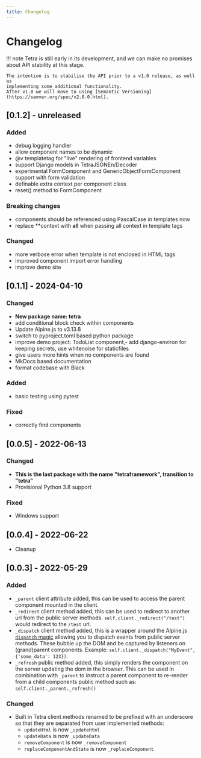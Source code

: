 ```yaml
---
title: Changelog
---
```


# Changelog

!!! note
    Tetra is still early in its development, and we can make no promises about
    API stability at this stage.

    The intention is to stabilise the API prior to a v1.0 release, as well as
    implementing some additional functionality.
    After v1.0 we will move to using [Semantic Versioning](https://semver.org/spec/v2.0.0.html).

## [0.1.2] - unreleased
### Added
- debug logging handler
- allow component names to be dynamic
- @v templatetag for "live" rendering of frontend variables
- support Django models in TetraJSONEn/Decoder
- experimental FormComponent and GenericObjectFormComponent support with form validation
- definable extra context per component class
- reset() method to FormComponent

### Breaking changes
- components should be referenced using PascalCase in templates now
- replace **context with __all__ when passing all context in template tags

### Changed
- more verbose error when template is not enclosed in HTML tags
- improved component import error handling
- improve demo site

## [0.1.1] - 2024-04-10
### Changed
- **New package name: tetra**
- add conditional block check within components
- Update Alpine.js to v3.13.8
- switch to pyproject.toml based python package
- improve demo project: TodoList component,- add django-environ for keeping secrets, use whitenoise for staticfiles
- give users more hints when no components are found
- MkDocs based documentation
- format codebase with Black

### Added
- basic testing using pytest

### Fixed
- correctly find components

## [0.0.5] - 2022-06-13
### Changed
- **This is the last package with the name "tetraframework", transition to "tetra"**
- Provisional Python 3.8 support

### Fixed
- Windows support


## [0.0.4] - 2022-06-22
- Cleanup


## [0.0.3] - 2022-05-29
### Added
- `_parent` client attribute added, this can be used to access the parent component mounted in the client.
- `_redirect` client method added, this can be used to redirect to another url from the public server methods. `self.client._redirect("/test")` would redirect to the `/test` url.
- `_dispatch` client method added, this is a wrapper around the Alpine.js [`dispatch` magic](https://alpinejs.dev/magics/dispatch) allowing you to dispatch events from public server methods. These bubble up the DOM and be captured by listeners on (grand)parent components. Example: `self.client._dispatch("MyEvent", {'some_data': 123})`.
- `_refresh` public method added, this simply renders the component on the server updating the dom in the browser. This can be used in combination with `_parent` to instruct a parent component to re-render from a child components public method such as: `self.client._parent._refresh()`

### Changed
- Built in Tetra client methods renamed to be prefixed with an underscore so that they are separated from user implemented methods:
    - `updateHtml` is now `_updateHtml`
    - `updateData` is now `_updateData`
    - `removeComponent` is now `_removeComponent`
    - `replaceComponentAndState` is now `_replaceComponent`